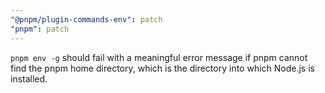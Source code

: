 ```yaml
---
"@pnpm/plugin-commands-env": patch
"pnpm": patch
---
```


`pnpm env -g` should fail with a meaningful error message if pnpm cannot find the pnpm home directory, which is the directory into which Node.js is installed.
